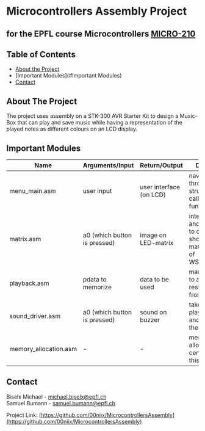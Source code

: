 # Microcontrollers Assembly Project
## for the EPFL course Microcontrollers [MICRO-210](https://isa.epfl.ch/imoniteur_ISAP/!itffichecours.htm?ww_i_matiere=1774892&ww_x_anneeAcad=2018-2019&ww_i_section=945244)
 
 
<!-- TABLE OF CONTENTS -->
## Table of Contents
 
* [About the Project](#about-the-project)
* [Important Modules](#Important Modules)
* [Contact](#contact)
 
<!-- ABOUT THE PROJECT -->
## About The Project
The project uses assembly on a STK-300 AVR Starter Kit to design a Music-Box that can play and save music while having a representation of the played notes as different colours on an LCD display.
 
 
<!-- Important Modules -->
## Important Modules
| **Name**              | **Arguments/Input**          | **Return/Output**       | **Description**                                                                                 |
|-----------------------|------------------------------|-------------------------|-------------------------------------------------------------------------------------------------|
| menu_main.asm         | user input                   | user interface (on LCD) | navigates through menu structure and calls other functions                                      |
| matrix.asm            | a0 (which button is pressed) | image on LED-matrix     | interprets input and uses them to create a light show on LED-matrix (with use of WS812B_driver) |
| playback.asm          | pdata to memorize            | data to be used         | manages saving to and restituting data from memory                                              |
| sound_driver.asm      | a0 (which button is pressed) | sound on buzzer         | takes care of playing tones and sounds on the buzzer                                            |
| memory_allocation.asm | -                            | -                       | memory allocations are centralized in this module                                               |

 
 
 
<!-- CONTACT -->
## Contact
Biselx Michael - michael.biselx@epfl.ch <br />
Samuel Bumann - samuel.bumann@epfl.ch
 
 
 
 
Project Link: [https://github.com/00niix/MicrocontrollersAssembly](https://github.com/00niix/MicrocontrollersAssembly)
 

